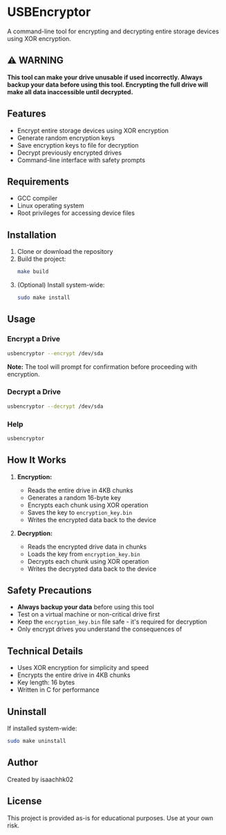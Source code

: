 # USBEncryptor
A command-line tool for encrypting and decrypting entire storage devices using XOR encryption.

## ⚠️ WARNING

**This tool can make your drive unusable if used incorrectly. Always backup your data before using this tool. Encrypting the full drive will make all data inaccessible until decrypted.**

## Features

- Encrypt entire storage devices using XOR encryption
- Generate random encryption keys
- Save encryption keys to file for decryption
- Decrypt previously encrypted drives
- Command-line interface with safety prompts

## Requirements

- GCC compiler
- Linux operating system
- Root privileges for accessing device files

## Installation

1. Clone or download the repository
2. Build the project:
   ```bash
   make build
   ```
3. (Optional) Install system-wide:
   ```bash
   sudo make install
   ```

## Usage

### Encrypt a Drive

```bash
usbencryptor --encrypt /dev/sda
```

**Note:** The tool will prompt for confirmation before proceeding with encryption.

### Decrypt a Drive

```bash
usbencryptor --decrypt /dev/sda
```

### Help

```bash
usbencryptor
```

## How It Works

1. **Encryption:**
   - Reads the entire drive in 4KB chunks
   - Generates a random 16-byte key
   - Encrypts each chunk using XOR operation
   - Saves the key to `encryption_key.bin`
   - Writes the encrypted data back to the device

2. **Decryption:**
   - Reads the encrypted drive data in chunks
   - Loads the key from `encryption_key.bin`
   - Decrypts each chunk using XOR operation
   - Writes the decrypted data back to the device

## Safety Precautions

- **Always backup your data** before using this tool
- Test on a virtual machine or non-critical drive first
- Keep the `encryption_key.bin` file safe - it's required for decryption
- Only encrypt drives you understand the consequences of

## Technical Details

- Uses XOR encryption for simplicity and speed
- Encrypts the entire drive in 4KB chunks
- Key length: 16 bytes
- Written in C for performance

## Uninstall

If installed system-wide:
```bash
sudo make uninstall
```

## Author

Created by isaachhk02

## License

This project is provided as-is for educational purposes. Use at your own risk.
